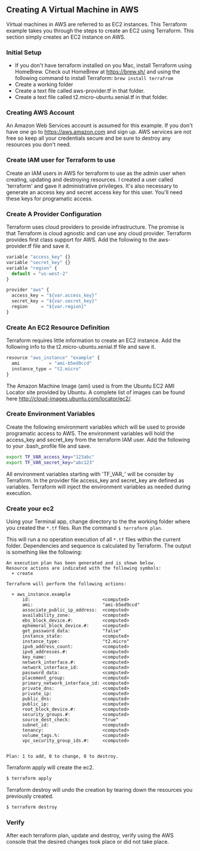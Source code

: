## Creating A Virtual Machine in AWS
Virtual machines in AWS are referred to as EC2 instances.  This Terraform example takes you through the steps to create an EC2 using Terraform.  This section simply creates an EC2 instance on AWS.

### Initial Setup
* If you don't have terraform installed on you Mac, install Terraform using HomeBrew.  Check out HomeBrew at <https://brew.sh/> and using the following command to install Terraform: ```brew install terrafrom```
* Create a working folder
* Create a text file called aws-provider.tf in that folder.
* Create a text file called t2.micro-ubuntu.xenial.tf in that folder.

### Creating AWS Account
An Amazon Web Services account is assumed for this example.  If you don't have one go to <https://aws.amazon.com> and sign up.  AWS services are not free so keep all your credentials secure and be sure to destroy any resources you don't need.

### Create IAM user for Terraform to use
Create an IAM users in AWS for terraform to use as the admin user when creating, updating and destroying resources.  I created a user called 'terraform' and gave it administrative privileges.  It's also necessary to generate an access key and secret access key for this user.  You'll need these keys for programatic access.

### Create A Provider Configuration
Terraform uses cloud providers to provide infrastructure.  The promise is that Terraform is cloud agnostic and can use any cloud provider.  Terraform provides first class support for AWS.  Add the following to the aws-provider.tf file and save it.
```js
variable "access_key" {}
variable "secret_key" {}
variable "region" {
  default = "us-west-2"
}

provider "aws" {
  access_key = "${var.access_key}"
  secret_key = "${var.secret_key}"
  region     = "${var.region}"
}
```
### Create An EC2 Resource Definition
Terraform requires little information to create an EC2 instance.  Add the following info to the t2.micro-ubuntu.xenial.tf file and save it.
```js
resource "aws_instance" "example" {
  ami           = "ami-b5ed9ccd"
  instance_type = "t2.micro"
}
```
The Amazon Machine Image (ami) used is from the Ubuntu EC2 AMI Locator site provided by Ubuntu.  A complete list of images can be found here <http://cloud-images.ubuntu.com/locator/ec2/>.

### Create Environment Variables
Create the following environment variables which will be used to provide programatic access to AWS.  The environment variables will hold the access_key and secret_key from the terraform IAM user.  Add the following to your .bash_profile file and save.  
```bash
export TF_VAR_access_key="123abc"
export TF_VAR_secret_key="abc123"
```
All environment variables starting with 'TF_VAR_' will be consider by Terraform.  In the provider file access_key and secret_key are defined as variables.  Terraform will inject the environment variables as needed during execution.

### Create your ec2
Using your Terminal app, change directory to the the working folder where you created the ```*.tf``` files.  Run the command ```$ terraform plan```.

This will run a no operation execution of all ```*.tf``` files within the current folder.  Dependencies and sequence is calculated by Terraform.  The output is something like the following:
```text
An execution plan has been generated and is shown below.
Resource actions are indicated with the following symbols:
  + create

Terraform will perform the following actions:

  + aws_instance.example
      id:                           <computed>
      ami:                          "ami-b5ed9ccd"
      associate_public_ip_address:  <computed>
      availability_zone:            <computed>
      ebs_block_device.#:           <computed>
      ephemeral_block_device.#:     <computed>
      get_password_data:            "false"
      instance_state:               <computed>
      instance_type:                "t2.micro"
      ipv6_address_count:           <computed>
      ipv6_addresses.#:             <computed>
      key_name:                     <computed>
      network_interface.#:          <computed>
      network_interface_id:         <computed>
      password_data:                <computed>
      placement_group:              <computed>
      primary_network_interface_id: <computed>
      private_dns:                  <computed>
      private_ip:                   <computed>
      public_dns:                   <computed>
      public_ip:                    <computed>
      root_block_device.#:          <computed>
      security_groups.#:            <computed>
      source_dest_check:            "true"
      subnet_id:                    <computed>
      tenancy:                      <computed>
      volume_tags.%:                <computed>
      vpc_security_group_ids.#:     <computed>


Plan: 1 to add, 0 to change, 0 to destroy.
```
Terraform apply will create the ec2.

```bash
$ terraform apply
```

Terraform destroy will undo the creation by tearing down the resources you previously created.  
```bash
$ terraform destroy
```

### Verify
After each terraform plan, update and destroy, verify using the AWS console that the desired changes took place or did not take place.
